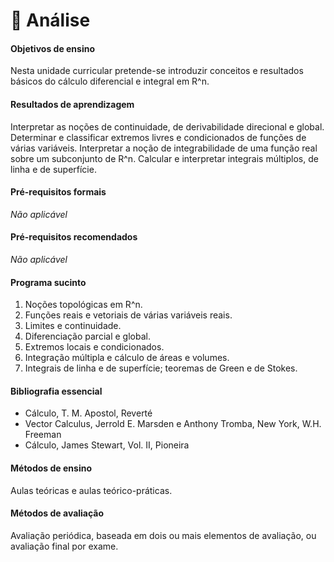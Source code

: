 # 📕 Análise

#### Objetivos de ensino

Nesta unidade curricular pretende-se introduzir conceitos e resultados básicos do cálculo diferencial e integral em R^n.

#### Resultados de aprendizagem

Interpretar as noções de continuidade, de derivabilidade direcional e global.
Determinar e classificar extremos livres e condicionados de funções de várias variáveis.
Interpretar a noção de integrabilidade de uma função real sobre um subconjunto de R^n.
Calcular e interpretar integrais múltiplos, de linha e de superfície.

#### Pré-requisitos formais

*Não aplicável*

#### Pré-requisitos recomendados

*Não aplicável*

#### Programa sucinto

1. Noções topológicas em R^n. 
2. Funções reais e vetoriais de várias variáveis reais. 
3. Limites e continuidade. 
4. Diferenciação parcial e global. 
5. Extremos locais e condicionados. 
6. Integração múltipla e cálculo de áreas e volumes. 
7. Integrais de linha e de superfície; teoremas de Green e de Stokes.

#### Bibliografia essencial

- Cálculo, T. M. Apostol, Reverté
- Vector Calculus, Jerrold E. Marsden e Anthony Tromba, New York, W.H. Freeman
- Cálculo, James Stewart, Vol. II, Pioneira

#### Métodos de ensino

Aulas teóricas e aulas teórico-práticas.

#### Métodos de avaliação

Avaliação periódica, baseada em dois ou mais elementos de avaliação, ou avaliação final por exame.
